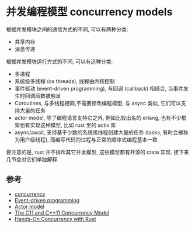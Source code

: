 # 并发编程模型 concurrency models

根据并发模块之间的通信方式的不同, 可以有两种分类:

- 共享内存
- 消息传递

根据并发模块运行方式的不同, 可以有这种分类:

- 多进程
- 系统级多线程 (os threads), 线程由内核控制
- 事件驱动 (event-driven programming), 与回调 (callback) 相结合, 当事件发生时回调函数被触发
- Coroutines, 与多线程相同,不需要修改编程模型; 与 async 类似, 它们可以支持大量的任务
- actor model, 除了编程语言支持它之外, 例如比较出名的 erlang, 也有不少框架也有实现这种模型, 比如 rust 里的 actix 库
- async/await, 支持基于少数的系统级线程创建大量的任务 (tasks, 有时会被称为用户级线程), 而编写代码的过程与正常的顺序式编程基本一致

要注意的是, rust 并不排斥其它并发模型, 这些模型都有开源的 crate 实现.
接下来几节会对它们单独解释.

## 参考

- [concurrency](https://web.mit.edu/6.005/www/fa14/classes/17-concurrency/)
- [Event-driven programming](https://en.wikipedia.org/wiki/Event-driven_programming)
- [Actor model](https://en.wikipedia.org/wiki/Actor_model)
- [The C11 and C++11 Concurrency Model](https://www.cs.kent.ac.uk/people/staff/mjb211/docs/toc.pdf)
- [Hands-On Concurrency with Rust](https://github.com/packtpublishing/hands-on-concurrency-with-rust)